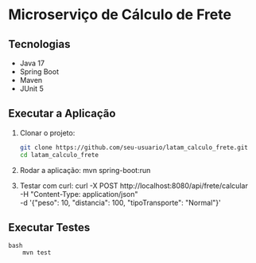# Microserviço de Cálculo de Frete

## Tecnologias
- Java 17
- Spring Boot
- Maven
- JUnit 5

## Executar a Aplicação

1. Clonar o projeto:
   ```bash
   git clone https://github.com/seu-usuario/latam_calculo_frete.git
   cd latam_calculo_frete
   
2. Rodar a aplicação:
	mvn spring-boot:run

3. Testar com curl:
	curl -X POST http://localhost:8080/api/frete/calcular \
	-H "Content-Type: application/json" \
	-d '{"peso": 10, "distancia": 100, "tipoTransporte": "Normal"}'
	
## Executar Testes

	bash 
		mvn test
